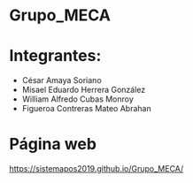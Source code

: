 # Grupo_MECA
# Integrantes:
  - César Amaya Soriano
  - Misael Eduardo Herrera González
  - William Alfredo Cubas Monroy
  - Figueroa Contreras Mateo Abrahan

# Página web
https://sistemapos2019.github.io/Grupo_MECA/
